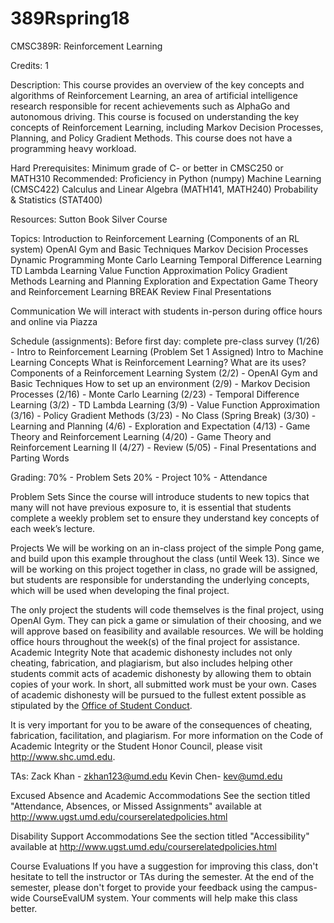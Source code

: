 # 389Rspring18
CMSC389R: Reinforcement Learning

Credits: 1

Description:
This course provides an overview of the key concepts and algorithms of Reinforcement Learning, an area of artificial intelligence research responsible for recent achievements such as AlphaGo and autonomous driving. This course is focused on understanding the key concepts of Reinforcement Learning, including Markov Decision Processes, Planning, and Policy Gradient Methods. This course does not have a programming heavy workload. 

Hard Prerequisites:
Minimum grade of C- or better in CMSC250 or MATH310
Recommended:
Proficiency in Python (numpy)
Machine Learning (CMSC422)
Calculus and Linear Algebra (MATH141, MATH240)
Probability & Statistics (STAT400)

Resources:
Sutton Book
Silver Course

Topics:
Introduction to Reinforcement Learning (Components of an RL system)
OpenAI Gym and Basic Techniques
Markov Decision Processes
Dynamic Programming
Monte Carlo Learning
Temporal Difference Learning
TD Lambda Learning
Value Function Approximation
Policy Gradient Methods
Learning and Planning
Exploration and Expectation
Game Theory and Reinforcement Learning
BREAK
Review
Final Presentations

Communication
We will interact with students in-person during office hours and online via Piazza

Schedule (assignments):
Before first day: complete pre-class survey 
(1/26) - Intro to Reinforcement Learning (Problem Set 1 Assigned) 
Intro to Machine Learning Concepts 
What is Reinforcement Learning? What are its uses? 
Components of a Reinforcement Learning System 
(2/2) - OpenAI Gym and Basic Techniques
How to set up an environment 
(2/9) - Markov Decision Processes
(2/16) - Monte Carlo Learning
(2/23) - Temporal Difference Learning
(3/2) - TD Lambda Learning
(3/9) - Value Function Approximation
(3/16) - Policy Gradient Methods
(3/23) - No Class (Spring Break)
(3/30) - Learning and Planning
(4/6) - Exploration and Expectation
(4/13) - Game Theory and Reinforcement Learning
(4/20) - Game Theory and Reinforcement Learning II
(4/27) - Review
(5/05) - Final Presentations and Parting Words 

Grading: 
70% - Problem Sets
20% - Project 
10% - Attendance 

Problem Sets
Since the course will introduce students to new topics that many will not have previous exposure to, it is essential that students complete a weekly problem set to ensure they understand key concepts of each week’s lecture. 

Projects
We will be working on an in-class project of the simple Pong game, and build upon this example throughout the class (until Week 13). Since we will be working on this project together in class, no grade will be assigned, but students are responsible for understanding the underlying concepts, which will be used when developing the final project. 

The only project the students will code themselves is the final project, using OpenAI Gym. They can pick a game or simulation of their choosing, and we will approve based on feasibility and available resources. We will be holding office hours throughout the week(s) of the final project for assistance.
Academic Integrity
Note that academic dishonesty includes not only cheating, fabrication, and plagiarism, but also includes helping other students commit acts of academic dishonesty by allowing them to obtain copies of your work. In short, all submitted work must be your own. Cases of academic dishonesty will be pursued to the fullest extent possible as stipulated by the <a href="http://osc.umd.edu/OSC/Default.aspx">Office of Student Conduct</a>.

It is very important for you to be aware of the consequences of cheating, fabrication, facilitation, and plagiarism. For more information on the Code of Academic Integrity or the Student Honor Council, please visit http://www.shc.umd.edu.

TAs:
Zack Khan - zkhan123@umd.edu 
Kevin Chen- kev@umd.edu

Excused Absence and Academic Accommodations
See the section titled "Attendance, Absences, or Missed Assignments" available at http://www.ugst.umd.edu/courserelatedpolicies.html 

Disability Support Accommodations
See the section titled "Accessibility" available at http://www.ugst.umd.edu/courserelatedpolicies.html 

Course Evaluations
If you have a suggestion for improving this class, don't hesitate to tell the instructor or TAs during the semester. At the end of the semester, please don't forget to provide your feedback using the campus-wide CourseEvalUM system. Your comments will help make this class better.
